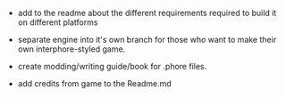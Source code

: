 - add to the readme about the different requirements required to build it on different platforms

- separate engine into it's own branch for those who want to make their own interphore-styled game.

- create modding/writing guide/book for .phore files.

- add credits from game to the Readme.md